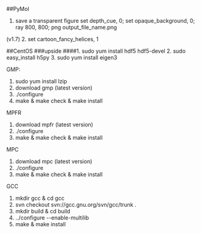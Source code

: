 ##PyMol

1. save a transparent figure
set depth_cue, 0; set opaque_background, 0; ray 800, 800; png output_file_name.png

(v1.7)
2. set cartoon_fancy_helices, 1

##CentOS
###upside
####1. sudo yum install hdf5 hdf5-devel
2. sudo easy_install h5py
3. sudo yum install eigen3

GMP:
1. sudo yum install lzip
2. download gmp (latest version)
3. ./configure
4. make & make check & make install

MPFR
1. download mpfr (latest version)
2. ./configure
3. make & make check & make install

MPC
1. download mpc (latest version)
2. ./configure
3. make & make check & make install

GCC
1. mkdir gcc & cd gcc
2. svn checkout svn://gcc.gnu.org/svn/gcc/trunk .
3. mkdir build & cd build
4. ../configure --enable-multilib
5. make & make install

